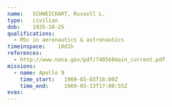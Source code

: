 ```yaml
---
name:	SCHWEICKART, Russell L.
type:	civilian
dob:	1935-10-25
qualifications:
  - MSc in aeronautics & astronautics
timeinspace:	10d1h
references:
  - http://www.nasa.gov/pdf/740566main_current.pdf
missions:
  - name: Apollo 9
    time_start:   1969-03-03T16:00Z
    time_end:     1969-03-13T17:00:55Z
evas:
---
```

